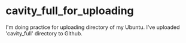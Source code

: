 # cavity_full_for_uploading

I'm doing practice for uploading directory of my Ubuntu.
I've uploaded 'cavity_full' directory to Github.

